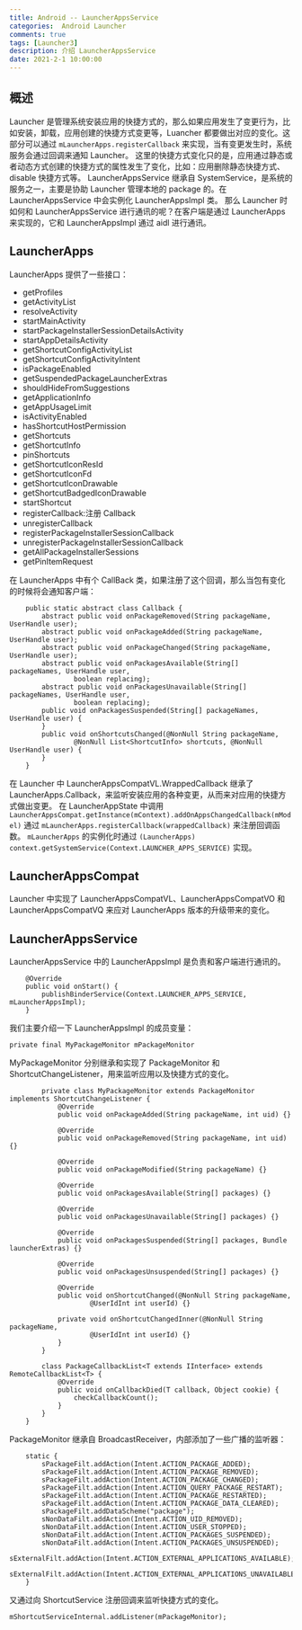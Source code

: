 ```yaml
---
title: Android -- LauncherAppsService
categories:  Android Launcher
comments: true
tags: [Launcher3]
description: 介绍 LauncherAppsService
date: 2021-2-1 10:00:00
---
```



## 概述

Launcher 是管理系统安装应用的快捷方式的，那么如果应用发生了变更行为，比如安装，卸载，应用创建的快捷方式变更等，Luancher 都要做出对应的变化。这部分可以通过 `mLauncherApps.registerCallback` 来实现，当有变更发生时，系统服务会通过回调来通知 Launcher。
这里的快捷方式变化只的是，应用通过静态或者动态方式创建的快捷方式的属性发生了变化，比如：应用删除静态快捷方式、disable 快捷方式等。
LauncherAppsService 继承自 SystemService，是系统的服务之一，主要是协助 Launcher 管理本地的 package 的。在 LauncherAppsService 中会实例化 LauncherAppsImpl 类。
那么 Launcher 时如何和 LauncherAppsService 进行通讯的呢？在客户端是通过 LauncherApps 来实现的，它和 LauncherAppsImpl 通过 aidl 进行通讯。

## LauncherApps

LauncherApps 提供了一些接口：

 - getProfiles
 - getActivityList
 - resolveActivity
 - startMainActivity
 - startPackageInstallerSessionDetailsActivity
 - startAppDetailsActivity
 - getShortcutConfigActivityList
 - getShortcutConfigActivityIntent
 - isPackageEnabled
 - getSuspendedPackageLauncherExtras
 - shouldHideFromSuggestions
 - getApplicationInfo
 - getAppUsageLimit
 - isActivityEnabled
 - hasShortcutHostPermission
 - getShortcuts
 - getShortcutInfo
 - pinShortcuts
 - getShortcutIconResId
 - getShortcutIconFd
 - getShortcutIconDrawable
 - getShortcutBadgedIconDrawable
 - startShortcut
 - registerCallback:注册 Callback
 - unregisterCallback
 - registerPackageInstallerSessionCallback
 - unregisterPackageInstallerSessionCallback
 - getAllPackageInstallerSessions
 - getPinItemRequest

在 LauncherApps 中有个 CallBack 类，如果注册了这个回调，那么当包有变化的时候将会通知客户端：

```
    public static abstract class Callback {
        abstract public void onPackageRemoved(String packageName, UserHandle user);
        abstract public void onPackageAdded(String packageName, UserHandle user);
        abstract public void onPackageChanged(String packageName, UserHandle user);
        abstract public void onPackagesAvailable(String[] packageNames, UserHandle user,
                boolean replacing);
        abstract public void onPackagesUnavailable(String[] packageNames, UserHandle user,
                boolean replacing);
        public void onPackagesSuspended(String[] packageNames, UserHandle user) {
        }
        public void onShortcutsChanged(@NonNull String packageName,
                @NonNull List<ShortcutInfo> shortcuts, @NonNull UserHandle user) {
        }
    }
```

在 Launcher 中 LauncherAppsCompatVL.WrappedCallback 继承了 LauncherApps.Callback，来监听安装应用的各种变更，从而来对应用的快捷方式做出变更。
在 LauncherAppState 中调用 `LauncherAppsCompat.getInstance(mContext).addOnAppsChangedCallback(mModel)` 通过 `mLauncherApps.registerCallback(wrappedCallback)` 来注册回调函数。
`mLauncherApps` 的实例化时通过 `(LauncherApps) context.getSystemService(Context.LAUNCHER_APPS_SERVICE)` 实现。

## LauncherAppsCompat

Launcher 中实现了 LauncherAppsCompatVL、LauncherAppsCompatVO 和 LauncherAppsCompatVQ 来应对 LauncherApps 版本的升级带来的变化。

## LauncherAppsService

LauncherAppsService 中的 LauncherAppsImpl 是负责和客户端进行通讯的。

```
    @Override
    public void onStart() {
        publishBinderService(Context.LAUNCHER_APPS_SERVICE, mLauncherAppsImpl);
    }
```

我们主要介绍一下 LauncherAppsImpl 的成员变量：

```
private final MyPackageMonitor mPackageMonitor
```

MyPackageMonitor 分别继承和实现了 PackageMonitor 和 ShortcutChangeListener，用来监听应用以及快捷方式的变化。

```
        private class MyPackageMonitor extends PackageMonitor implements ShortcutChangeListener {
            @Override
            public void onPackageAdded(String packageName, int uid) {}

            @Override
            public void onPackageRemoved(String packageName, int uid) {}

            @Override
            public void onPackageModified(String packageName) {}

            @Override
            public void onPackagesAvailable(String[] packages) {}

            @Override
            public void onPackagesUnavailable(String[] packages) {}

            @Override
            public void onPackagesSuspended(String[] packages, Bundle launcherExtras) {}

            @Override
            public void onPackagesUnsuspended(String[] packages) {}

            @Override
            public void onShortcutChanged(@NonNull String packageName,
                    @UserIdInt int userId) {}

            private void onShortcutChangedInner(@NonNull String packageName,
                    @UserIdInt int userId) {}
            }
        }

        class PackageCallbackList<T extends IInterface> extends RemoteCallbackList<T> {
            @Override
            public void onCallbackDied(T callback, Object cookie) {
                checkCallbackCount();
            }
        }
    }
```

PackageMonitor 继承自 BroadcastReceiver，内部添加了一些广播的监听器：

```
    static {
        sPackageFilt.addAction(Intent.ACTION_PACKAGE_ADDED);
        sPackageFilt.addAction(Intent.ACTION_PACKAGE_REMOVED);
        sPackageFilt.addAction(Intent.ACTION_PACKAGE_CHANGED);
        sPackageFilt.addAction(Intent.ACTION_QUERY_PACKAGE_RESTART);
        sPackageFilt.addAction(Intent.ACTION_PACKAGE_RESTARTED);
        sPackageFilt.addAction(Intent.ACTION_PACKAGE_DATA_CLEARED);
        sPackageFilt.addDataScheme("package");
        sNonDataFilt.addAction(Intent.ACTION_UID_REMOVED);
        sNonDataFilt.addAction(Intent.ACTION_USER_STOPPED);
        sNonDataFilt.addAction(Intent.ACTION_PACKAGES_SUSPENDED);
        sNonDataFilt.addAction(Intent.ACTION_PACKAGES_UNSUSPENDED);
        sExternalFilt.addAction(Intent.ACTION_EXTERNAL_APPLICATIONS_AVAILABLE);
        sExternalFilt.addAction(Intent.ACTION_EXTERNAL_APPLICATIONS_UNAVAILABLE);
    }
```

又通过向 ShortcutService 注册回调来监听快捷方式的变化。

```
mShortcutServiceInternal.addListener(mPackageMonitor);
```